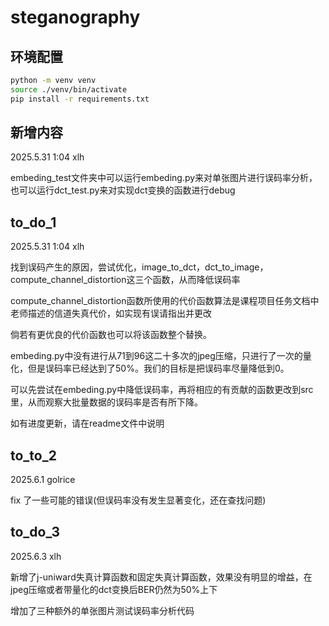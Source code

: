 # steganography

## 环境配置

```bash
python -m venv venv
source ./venv/bin/activate
pip install -r requirements.txt
```

## 新增内容

2025.5.31  1:04  xlh

embeding_test文件夹中可以运行embeding.py来对单张图片进行误码率分析，也可以运行dct_test.py来对实现dct变换的函数进行debug

## to_do_1

2025.5.31  1:04  xlh

找到误码产生的原因，尝试优化，image_to_dct，dct_to_image，compute_channel_distortion这三个函数，从而降低误码率

compute_channel_distortion函数所使用的代价函数算法是课程项目任务文档中老师描述的信道失真代价，如实现有误请指出并更改

倘若有更优良的代价函数也可以将该函数整个替换。

embeding.py中没有进行从71到96这二十多次的jpeg压缩，只进行了一次的量化，但是误码率已经达到了50%。我们的目标是把误码率尽量降低到0。

可以先尝试在embeding.py中降低误码率，再将相应的有贡献的函数更改到src里，从而观察大批量数据的误码率是否有所下降。

如有进度更新，请在readme文件中说明

## to_to_2

2025.6.1 golrice

fix 了一些可能的错误(但误码率没有发生显著变化，还在查找问题)

## to_do_3

2025.6.3 xlh

新增了j-uniward失真计算函数和固定失真计算函数，效果没有明显的增益，在jpeg压缩或者带量化的dct变换后BER仍然为50%上下

增加了三种额外的单张图片测试误码率分析代码

